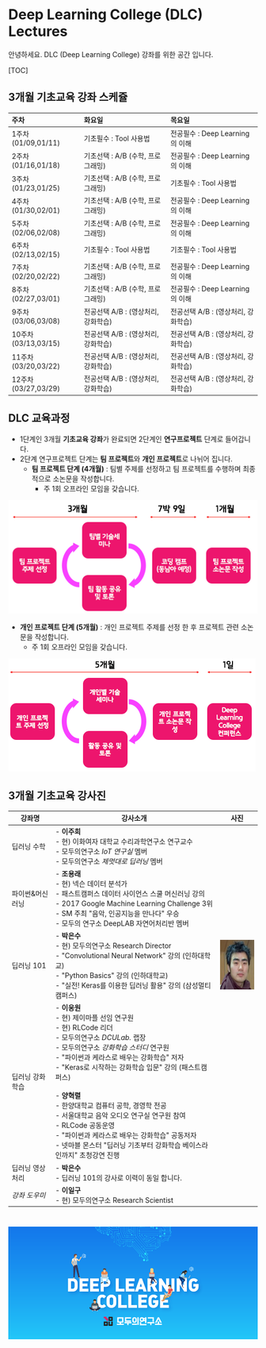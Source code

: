 # Deep Learning College (DLC) Lectures

안녕하세요. DLC (Deep Learning College) 강좌를 위한 공간 입니다.

[TOC]

## 3개월 기초교육 강좌 스케쥴 

| 주차                 | 화요일                       | 목요일                       |
| :----------------- | :------------------------ | :------------------------ |
| 1주차 (01/09,01/11)  | 기초필수 : Tool 사용법           | 전공필수 : Deep Learning의 이해  |
| 2주차 (01/16,01/18)  | 기초선택 : A/B (수학, 프로그래밍)    | 전공필수 : Deep Learning의 이해  |
| 3주차 (01/23,01/25)  | 기초선택 : A/B (수학, 프로그래밍)    | 기초필수 : Tool 사용법           |
| 4주차 (01/30,02/01)  | 기초선택 : A/B (수학, 프로그래밍)    | 전공필수 : Deep Learning의 이해  |
| 5주차 (02/06,02/08)  | 기초선택 : A/B (수학, 프로그래밍)    | 전공필수 : Deep Learning의 이해  |
| 6주차 (02/13,02/15)  | 기초필수 : Tool 사용법           | 기초필수 : Tool 사용법           |
| 7주차 (02/20,02/22)  | 기초선택 : A/B (수학, 프로그래밍)    | 전공필수 : Deep Learning의 이해  |
| 8주차 (02/27,03/01)  | 기초선택 : A/B (수학, 프로그래밍)    | 전공필수 : Deep Learning의 이해  |
| 9주차 (03/06,03/08)  | 전공선택  A/B  : (영상처리, 강화학습) | 전공선택  A/B  : (영상처리, 강화학습) |
| 10주차 (03/13,03/15) | 전공선택  A/B  : (영상처리, 강화학습) | 전공선택  A/B  : (영상처리, 강화학습) |
| 11주차 (03/20,03/22) | 전공선택  A/B  : (영상처리, 강화학습) | 전공선택  A/B  : (영상처리, 강화학습) |
| 12주차 (03/27,03/29) | 전공선택  A/B  : (영상처리, 강화학습) | 전공선택  A/B  : (영상처리, 강화학습) |



## DLC 교육과정

- 1단계인 3개월 **기초교육 강좌**가 완료되면 2단계인 **연구프로젝트** 단계로 들어갑니다.
- 2단계 연구프로젝트 단계는 **팀 프로젝트**와 **개인 프로젝트**로 나뉘어 집니다.
  - **팀 프로젝트 단계 (4개월)** : 팀별 주제를 선정하고 팀 프로젝트를 수행하며 최종적으로 소논문을 작성합니다.
    - 주 1회 오프라인 모임을 갖습니다.

![researchProject1](./images/researchProject1.png)

- **개인 프로젝트 단계 (5개월)** : 개인 프로젝트 주제를 선정 한 후 프로젝트 관련 소논문을 작성합니다.
  - 주 1회 오프라인 모임을 갖습니다.

![researchProject2](./images/researchProject2.png)



## 3개월 기초교육 강사진 

| 강좌명      | 강사소개                                     | 사진                                       |
| -------- | ---------------------------------------- | ---------------------------------------- |
| 딥러닝 수학   | - **이주희**<br /> - 현) 이화여자 대학교 수리과학연구소 연구교수<br /> - 모두의연구소 *IoT 연구실* 멤버<br /> - 모두의연구소 *제멋대로 딥러닝* 멤버 |                                          |
| 파이썬&머신러닝       | - **조용래** <br /> - 현) 넥슨 데이터 분석가<br /> - 패스트캠퍼스 데이터 사이언스 스쿨 머신러닝 강의 <br /> - 2017 Google Machine Learning Challenge 3위<br /> - SM 주최 "음악, 인공지능을 만나다" 우승<br /> - 모두의 연구소 DeepLAB 자연어처리반 멤버 |                                          |
| 딥러닝 101  | - **박은수**<br /> - 현) 모두의연구소 Research Director<br /> - "Convolutional Neural Network" 강의 (인하대학교)<br /> - "Python Basics" 강의 (인하대학교)<br /> - "실전! Keras를 이용한 딥러닝 활용" 강의 (삼성멀티캠퍼스) | <img src="./images/photo_park.png" width=100, height=100> |
| 딥러닝 강화학습 | - **이웅원**<br /> - 현) 제이마플 선임 연구원<br /> - 현) RLCode 리더<br /> - 모두의연구소 *DCULab.* 랩장<br /> - 모두의연구소 *강화학습 스터디* 연구원<br /> - "파이썬과 케라스로 배우는 강화학습" 저자<br /> - "Keras로 시작하는 강화학습 입문" 강의 (패스트캠퍼스)<br /><br />- **양혁렬**<br /> - 한양대학교 컴퓨터 공학, 경영학 전공<br /> - 서울대학교 음악 오디오 연구실 연구원 참여<br /> - RLCode 공동운영<br /> - "파이썬과 케라스로 배우는 강화학습" 공동저자<br /> - 넷마블 몬스터 "딥러닝 기초부터 강화학습 베이스라인까지" 초청강연 진행 |                                          |
| 딥러닝 영상처리 | - **박은수**<br /> - 딥러닝 101의 강사로 이력이 동일 합니다. |                                          |
| *강좌 도우미* | - **이일구**<br /> - 현) 모두의연구소 Research Scientist |                                          |

# 

![RevSlider_modulabs_dlc01](./images/RevSlider_modulabs_dlc01.png)
